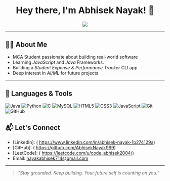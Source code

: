 <h1 align="center">Hey there, I'm Abhisek Nayak! 👋</h1>

<p align="center">
  <img src="https://readme-typing-svg.herokuapp.com?font=Fira+Code&size=22&duration=3000&color=00F7FF&center=true&vCenter=true&lines=MCA+Student;Aspiring+Full+Stack+Developer;Lifelong+Learner+%7C+Deep+Thinker" />
</p>

---

## 🙋‍♂ About Me

- MCA Student passionate about building real-world software    
- Learning *JavaScript* and *Java* Frameworks.
- Building a *Student Expense & Performance Tracker* CLI app  
- Deep interest in *AI/ML* for future projects  

---

## 🚀 Languages & Tools

![Java](https://img.shields.io/badge/Java-ED8B00?style=for-the-badge&logo=java&logoColor=white)
![Python](https://img.shields.io/badge/Python-3776AB?style=for-the-badge&logo=python&logoColor=white)
![C](https://img.shields.io/badge/C-00599C?style=for-the-badge&logo=c&logoColor=white)
![MySQL](https://img.shields.io/badge/MySQL-00000F?style=for-the-badge&logo=mysql&logoColor=white)
![HTML5](https://img.shields.io/badge/HTML5-E34F26?style=for-the-badge&logo=html5&logoColor=white)
![CSS3](https://img.shields.io/badge/CSS3-1572B6?style=for-the-badge&logo=css3&logoColor=white)
![JavaScript](https://img.shields.io/badge/JavaScript-F7DF1E?style=for-the-badge&logo=javascript&logoColor=black)
![Git](https://img.shields.io/badge/Git-F05032?style=for-the-badge&logo=git&logoColor=white)
![GitHub](https://img.shields.io/badge/GitHub-181717?style=for-the-badge&logo=github&logoColor=white)




## 📬 Let's Connect

- [LinkedIn]: ( https://www.linkedin.com/in/abhisek-nayak-1b274129a)
- [GitHub]: ( https://github.com/AbhisekNayak999)
- [LeetCode]: ( https://leetcode.com/u/code_abhisek2004/)
- Email: nayakabhisek714@gmail.com

---

> *“Stay grounded. Keep building. Your future self is counting on you.”*
